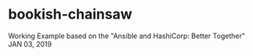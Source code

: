 # bookish-chainsaw
Working Example based on the "Ansible and HashiCorp: Better Together" JAN 03, 2019
